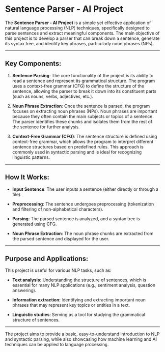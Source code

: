 # Sentence Parser - AI Project

The **Sentence Parser - AI Project** is a simple yet effective application of natural language processing (NLP) techniques, specifically designed to parse sentences and extract meaningful components. The main objective of this project is to develop a parser that can break down a sentence, generate its syntax tree, and identify key phrases, particularly noun phrases (NPs).

---

## Key Components:

1. **Sentence Parsing**: 
   The core functionality of the project is its ability to read a sentence and represent its grammatical structure. The program uses a context-free grammar (CFG) to define the structure of the sentence, allowing the parser to break it down into its constituent parts (such as nouns, verbs, adjectives, etc.).

2. **Noun Phrase Extraction**: 
   Once the sentence is parsed, the program focuses on extracting noun phrases (NPs). Noun phrases are important because they often contain the main subjects or topics of a sentence. The parser identifies these chunks and isolates them from the rest of the sentence for further analysis.

3. **Context-Free Grammar (CFG)**: 
   The sentence structure is defined using context-free grammar, which allows the program to interpret different sentence structures based on predefined rules. This approach is commonly used in syntactic parsing and is ideal for recognizing linguistic patterns.

---

## How It Works:

- **Input Sentence**: 
   The user inputs a sentence (either directly or through a file).
  
- **Preprocessing**: 
   The sentence undergoes preprocessing (tokenization and filtering of non-alphabetical characters).
  
- **Parsing**: 
   The parsed sentence is analyzed, and a syntax tree is generated using CFG.
  
- **Noun Phrase Extraction**: 
   The noun phrase chunks are extracted from the parsed sentence and displayed for the user.

---

## Purpose and Applications:

This project is useful for various NLP tasks, such as:

- **Text analysis**: Understanding the structure of sentences, which is essential for many NLP applications (e.g., sentiment analysis, question answering).
  
- **Information extraction**: Identifying and extracting important noun phrases that may represent key topics or entities in a text.
  
- **Linguistic studies**: Serving as a tool for studying the grammatical structure of sentences.

---

The project aims to provide a basic, easy-to-understand introduction to NLP and syntactic parsing, while also showcasing how machine learning and AI techniques can be applied to language processing.

